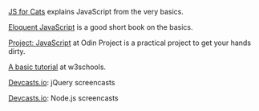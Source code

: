 [JS for Cats](http://jsforcats.com/) explains JavaScript from the very basics.

[Eloquent JavaScript](http://eloquentjavascript.net/) is a good short book on the basics.

[Project: JavaScript](http://www.theodinproject.com/web-development-101/javascript-and-jquery) at Odin Project is a practical project to get your hands dirty.

[A basic tutorial](http://www.w3schools.com/js/default.asp) at w3schools.

[Devcasts.io](http://www.devcasts.io/tag/jquery/): jQuery screencasts

[Devcasts.io](http://www.devcasts.io/tag/node.js/): Node.js screencasts

